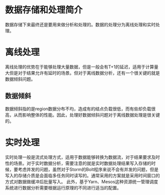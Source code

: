 # 数据存储和处理简介
数据存储下来最终还是要用来做分析和处理的。数据的处理分为离线处理和实时处理。

# 离线处理
离线处理的优势在于能够处理大量数据，但是一般会有T+1的延迟，适用于计算量大但是对于结果允许有延时的场景。但对于离线数据分析，还有一个很关键的就是数据倾斜问题。

## 数据倾斜
数据倾斜指的是region数据分布不均，造成有的结点负载很低，而有些却负载很高，从而影响整体的性能。因此，处理好数据倾斜问题对于离线数据处理是很关键的。
# 实时处理
实时处理一般是流式处理方式，适用于数据能够转换为数据流，对于结果要求及时性的场景。对于实时数据分析，需要注意的就是实时数据处理结果写入存储的时候，要考虑并发的问题，虽然对于Storm的Bolt程序来说不会有并发的问题，但是写入的存储介质是会面临多任务同时读写的。通常采用的方案就是采用时间窗口的方式对数据做缓冲后批量写入。
此外，基于Yarn、Mesos这种资源统一管理调度系统进行数据分析需要根据运行原理的不同进行适当的配置。